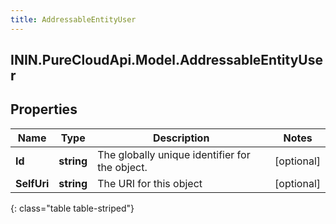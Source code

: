 ```yaml
---
title: AddressableEntityUser
---
```

## ININ.PureCloudApi.Model.AddressableEntityUser

## Properties

|Name | Type | Description | Notes|
|------------ | ------------- | ------------- | -------------|
| **Id** | **string** | The globally unique identifier for the object. | [optional] |
| **SelfUri** | **string** | The URI for this object | [optional] |
{: class="table table-striped"}



